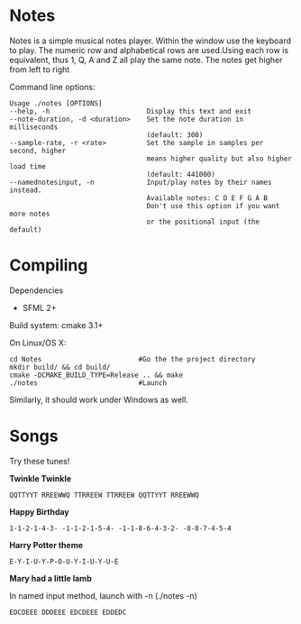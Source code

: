 Notes
========
Notes is a simple musical notes player.
Within the window use the keyboard to play. The numeric row and
alphabetical rows are used.Using each row is equivalent, thus 1, Q, A and Z all play the same note.
The notes get higher from left to right

Command line options:
```
Usage ./notes [OPTIONS]
--help, -h                        Display this text and exit
--note-duration, -d <duration>    Set the note duration in milliseconds
                                  (default: 300)
--sample-rate, -r <rate>          Set the sample in samples per second, higher
                                  means higher quality but also higher load time
                                  (default: 441000)
--namednotesinput, -n             Input/play notes by their names instead.
                                  Available notes: C D E F G A B
                                  Don't use this option if you want more notes
                                  or the positional input (the default)

```

Compiling
==========
Dependencies

* SFML 2+

Build system: cmake 3.1+


On Linux/OS X:

```
cd Notes                        #Go the the project directory
mkdir build/ && cd build/
cmake -DCMAKE_BUILD_TYPE=Release .. && make
./notes                         #Launch
```
Similarly, it should work under Windows as well.

Songs
==========

Try these tunes!

**Twinkle Twinkle**
  ```
  QQTTYYT RREEWWQ TTRREEW TTRREEW QQTTYYT RREEWWQ
  ```
**Happy Birthday**
  ```
  1-1-2-1-4-3- -1-1-2-1-5-4- -1-1-8-6-4-3-2- -8-8-7-4-5-4
  ```
**Harry Potter theme**
  ```
  E-Y-I-U-Y-P-O-U-Y-I-U-Y-U-E
  ```

**Mary had a little lamb**

  In named input method, launch with -n (./notes -n)
  ```
  EDCDEEE DDDEEE EDCDEEE EDDEDC
  ```
